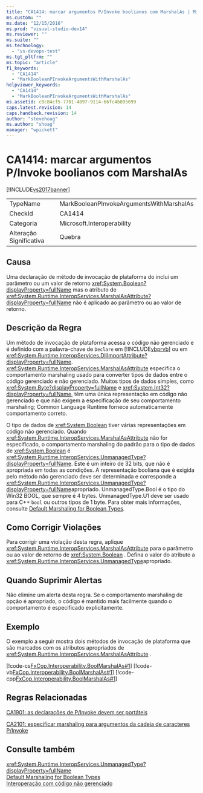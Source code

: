 ```yaml
---
title: "CA1414: marcar argumentos P/Invoke boolianos com MarshalAs | Microsoft Docs"
ms.custom: ""
ms.date: "12/15/2016"
ms.prod: "visual-studio-dev14"
ms.reviewer: ""
ms.suite: ""
ms.technology: 
  - "vs-devops-test"
ms.tgt_pltfrm: ""
ms.topic: "article"
f1_keywords: 
  - "CA1414"
  - "MarkBooleanPInvokeArgumentsWithMarshalAs"
helpviewer_keywords: 
  - "CA1414"
  - "MarkBooleanPInvokeArgumentsWithMarshalAs"
ms.assetid: c0c84cf5-7701-4897-9114-66fc4b895699
caps.latest.revision: 14
caps.handback.revision: 14
author: "stevehoag"
ms.author: "shoag"
manager: "wpickett"
---
```

# CA1414: marcar argumentos P/Invoke boolianos com MarshalAs
[!INCLUDE[vs2017banner](../code-quality/includes/vs2017banner.md)]

|||  
|-|-|  
|TypeName|MarkBooleanPInvokeArgumentsWithMarshalAs|  
|CheckId|CA1414|  
|Categoria|Microsoft.Interoperability|  
|Alteração Significativa|Quebra|  
  
## Causa  
 Uma declaração de método de invocação de plataforma do inclui um parâmetro ou um valor de retorno <xref:System.Boolean?displayProperty=fullName> mas o atributo de <xref:System.Runtime.InteropServices.MarshalAsAttribute?displayProperty=fullName> não é aplicado ao parâmetro ou ao valor de retorno.  
  
## Descrição da Regra  
 Um método de invocação de plataforma acessa o código não gerenciado e é definido com a palavra\-chave de `Declare` em [!INCLUDE[vbprvb](../code-quality/includes/vbprvb_md.md)] ou em <xref:System.Runtime.InteropServices.DllImportAttribute?displayProperty=fullName>.  <xref:System.Runtime.InteropServices.MarshalAsAttribute> especifica o comportamento marshaling usado para converter tipos de dados entre o código gerenciado e não gerenciado.  Muitos tipos de dados simples, como <xref:System.Byte?displayProperty=fullName> e <xref:System.Int32?displayProperty=fullName>, têm uma única representação em código não gerenciado e que não exigem a especificação de seu comportamento marshaling; Common Language Runtime fornece automaticamente comportamento correto.  
  
 O tipo de dados de <xref:System.Boolean> tiver várias representações em código não gerenciado.  Quando <xref:System.Runtime.InteropServices.MarshalAsAttribute> não for especificado, o comportamento marshaling do padrão para o tipo de dados de <xref:System.Boolean> é <xref:System.Runtime.InteropServices.UnmanagedType?displayProperty=fullName>.  Este é um inteiro de 32 bits, que não é apropriada em todas as condições.  A representação booliana que é exigida pelo método não gerenciado deve ser determinada e corresponde a <xref:System.Runtime.InteropServices.UnmanagedType?displayProperty=fullName>apropriado.  UnmanagedType.Bool é o tipo do Win32 BOOL, que sempre é 4 bytes.  UnmanagedType.U1 deve ser usado para C\+\+ `bool` ou outros tipos de 1 byte.  Para obter mais informações, consulte [Default Marshaling for Boolean Types](http://msdn.microsoft.com/pt-br/d4c00537-70f7-4ca6-8197-bfc1ec037ff9).  
  
## Como Corrigir Violações  
 Para corrigir uma violação desta regra, aplique <xref:System.Runtime.InteropServices.MarshalAsAttribute> para o parâmetro ou ao valor de retorno de <xref:System.Boolean> .  Defina o valor do atributo a <xref:System.Runtime.InteropServices.UnmanagedType>apropriado.  
  
## Quando Suprimir Alertas  
 Não elimine um alerta desta regra.  Se o comportamento marshaling de opção é apropriado, o código é mantido mais facilmente quando o comportamento é especificado explicitamente.  
  
## Exemplo  
 O exemplo a seguir mostra dois métodos de invocação de plataforma que são marcados com os atributos apropriados de <xref:System.Runtime.InteropServices.MarshalAsAttribute> .  
  
 [!code-cs[FxCop.Interoperability.BoolMarshalAs#1](../code-quality/codesnippet/CSharp/ca1414-mark-boolean-p-invoke-arguments-with-marshalas_1.cs)]
 [!code-vb[FxCop.Interoperability.BoolMarshalAs#1](../code-quality/codesnippet/VisualBasic/ca1414-mark-boolean-p-invoke-arguments-with-marshalas_1.vb)]
 [!code-cpp[FxCop.Interoperability.BoolMarshalAs#1](../code-quality/codesnippet/CPP/ca1414-mark-boolean-p-invoke-arguments-with-marshalas_1.cpp)]  
  
## Regras Relacionadas  
 [CA1901: as declarações de P\/Invoke devem ser portáteis](../code-quality/ca1901-p-invoke-declarations-should-be-portable.md)  
  
 [CA2101: especificar marshaling para argumentos da cadeia de caracteres P\/Invoke](../code-quality/ca2101-specify-marshaling-for-p-invoke-string-arguments.md)  
  
## Consulte também  
 <xref:System.Runtime.InteropServices.UnmanagedType?displayProperty=fullName>   
 [Default Marshaling for Boolean Types](http://msdn.microsoft.com/pt-br/d4c00537-70f7-4ca6-8197-bfc1ec037ff9)   
 [Interoperação com código não gerenciado](../Topic/Interoperating%20with%20Unmanaged%20Code.md)